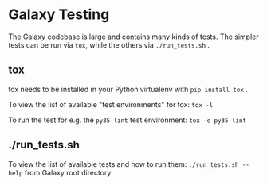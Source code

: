 Galaxy Testing
==============

The Galaxy codebase is large and contains many kinds of tests. The simpler
tests can be run via `tox`, while the others via `./run_tests.sh` .

## tox

tox needs to be installed in your Python virtualenv with `pip install tox` .

To view the list of available "test environments" for tox: `tox -l`

To run the test for e.g. the `py35-lint` test environment: `tox -e py35-lint`

## ./run_tests.sh

To view the list of available tests and how to run them:
`./run_tests.sh --help` from Galaxy root directory
